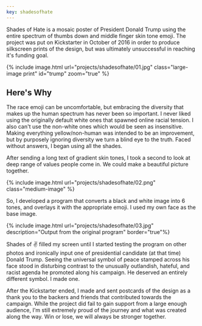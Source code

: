 ```yaml
---
key: shadesofhate
---
```



Shades of Hate is a mosaic poster of President Donald Trump using the entire spectrum of thumbs down and middle finger skin tone emoji. The project was put on Kickstarter in October of 2016 in order to produce silkscreen prints of the design, but was ultimately unsuccessful in reaching it's funding goal.

{% include image.html url="projects/shadesofhate/01.jpg" class="large-image print" id="trump" zoom="true" %}


## Here's Why

The race emoji can be uncomfortable, but embracing the diversity that makes up the human spectrum has never been so important. I never liked using the originally default white ones that spawned online racial tension. I also can't use the non-white ones which would be seen as insensitive. Making everything yellow/non-human was intended to be an improvement, but by purposely ignoring diversity we turn a blind eye to the truth. Faced without answers, I began using all the shades.

After sending a long text of gradient skin tones, I took a second to look at deep range of values people come in. We could make a beautiful picture together.

{% include image.html url="projects/shadesofhate/02.png" class="medium-image" %}


So, I developed a program that converts a black and white image into 6 tones, and overlays it with the appropriate emoji. I used my own face as the base image.

{% include image.html url="projects/shadesofhate/03.jpg" description="Output from the original program" border="true"%}

Shades of ✌️ filled my screen until I started testing the program on other photos and ironically input one of presidential candidate (at that time) Donald Trump. Seeing the universal symbol of peace stamped across his face stood in disturbing contrast to the unusually outlandish, hateful, and racist agenda he promoted along his campaign. He deserved an entirely different symbol. I made one.

After the Kickstarter ended, I made and sent postcards of the design as a thank you to the backers and friends that contributed towards the campaign. While the project did fail to gain support from a large enough audience, I'm still extremely proud of the journey and what was created along the way. Win or lose, we will always be stronger together.
